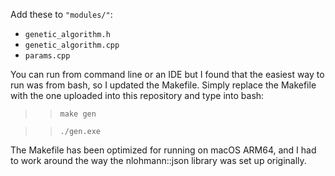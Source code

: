 Add these to `"modules/"`:

- `genetic_algorithm.h`
- `genetic_algorithm.cpp`
- `params.cpp`

You can run from command line or an IDE but I found that the easiest way to run was from bash, so I updated the Makefile. Simply replace the Makefile with the one uploaded into this repository and type into bash:

>> `make gen`

>> `./gen.exe`

The Makefile has been optimized for running on macOS ARM64, and I had to work around the way the nlohmann::json library was set up originally. 
